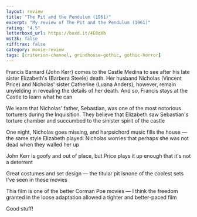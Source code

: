 ```yaml
---
layout: review
title: "The Pit and the Pendulum (1961)"
excerpt: "My review of The Pit and the Pendulum (1961)"
rating: "4.5"
letterboxd_url: https://boxd.it/4E0qXb
mst3k: false
rifftrax: false
category: movie-review
tags: [criterion-channel, grindhouse-gothic, gothic-horror]
---
```


Francis Barnard (John Kerr) comes to the Castle Medina to see after his late sister Elizabeth's (Barbera Steele) death. Her husband Nicholas (Vincent Price) and Nicholas' sister Catherine (Luana Anders), however, remain unyielding in revealing the details of her death. And so, Francis stays at the Castle to learn what he can

We learn that Nicholas' father, Sebastian, was one of the most notorious torturers during the Inquisition. They believe that Elizabeth saw Sebastian's torture chamber and succumbed to the sinister spirit of the castle

One night, Nicholas goes missing, and harpsichord music fills the house — the same style Elizabeth played. Nicholas worries that perhaps she was not dead when they walled her up

John Kerr is goofy and out of place, but Price plays it up enough that it's not a deterrent

Great costumes and set design — the titular pit isnone of the coolest sets I've seen in these movies

This film is one of the better Corman Poe movies — I think the freedom granted in the loose adaptation allowed a tighter and better-paced film

Good stuff!
